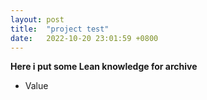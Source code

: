 ```yaml
---
layout: post
title:  "project test"
date:   2022-10-20 23:01:59 +0800
---
```


**Here i put some Lean knowledge for archive**

- Value

